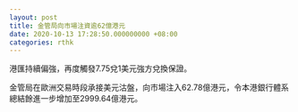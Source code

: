 ```yaml
---
layout: post
title: 金管局向市場注資逾62億港元
date: 2020-10-13 17:28:50.000000000 +08:00
categories: rthk
---
```


港匯持續偏強，再度觸發7.75兌1美元強方兌換保證。

金管局在歐洲交易時段承接美元沽盤，向市場注入62.78億港元，令本港銀行體系總結餘進一步增加至2999.64億港元。
